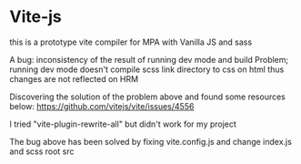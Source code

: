 # Vite-js

this is a prototype vite compiler for MPA with Vanilla JS and sass

A bug: inconsistency of the result of running dev mode and build
Problem; running dev mode doesn't compile scss link directory to css on html thus changes are not reflected on HRM

Discovering the solution of the problem above and found some resources below:
https://github.com/vitejs/vite/issues/4556

I tried "vite-plugin-rewrite-all" but didn't work for my project

The bug above has been solved by fixing vite.config.js and change index.js and scss root src
